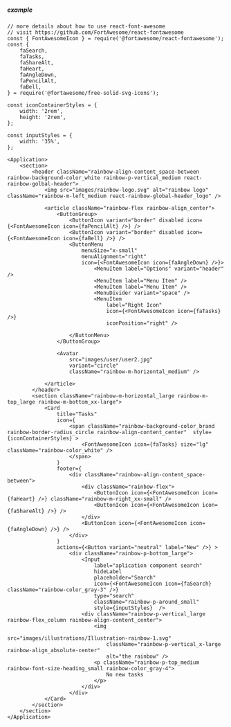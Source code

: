 ##### example

    // more details about how to use react-font-awesome
    // visit https://github.com/FortAwesome/react-fontawesome
    const { FontAwesomeIcon } = require('@fortawesome/react-fontawesome');
    const {
        faSearch,
        faTasks,
        faShareAlt,
        faHeart,
        faAngleDown,
        faPencilAlt,
        faBell,
    } = require('@fortawesome/free-solid-svg-icons');

    const iconContainerStyles = {
        width: '2rem',
        height: '2rem',
    };

    const inputStyles = {
        width: '35%',
    };

    <Application>
        <section>
            <header className="rainbow-align-content_space-between rainbow-background-color_white rainbow-p-vertical_medium react-rainbow-golbal-header">
                <img src="images/rainbow-logo.svg" alt="rainbow logo" className="rainbow-m-left_medium react-rainbow-global-header_logo" />

                <article className="rainbow-flex rainbow-align_center">
                    <ButtonGroup>
                        <ButtonIcon variant="border" disabled icon={<FontAwesomeIcon icon={faPencilAlt} />} />
                        <ButtonIcon variant="border" disabled icon={<FontAwesomeIcon icon={faBell} />} />
                        <ButtonMenu
                            menuSize="x-small"
                            menuAlignment="right"
                            icon={<FontAwesomeIcon icon={faAngleDown} />}>
                                <MenuItem label="Options" variant="header" />
                                <MenuItem label="Menu Item" />
                                <MenuItem label="Menu Item" />
                                <MenuDivider variant="space" />
                                <MenuItem
                                    label="Right Icon"
                                    icon={<FontAwesomeIcon icon={faTasks} />}
                                    iconPosition="right" />

                        </ButtonMenu>
                    </ButtonGroup>

                    <Avatar
                        src="images/user/user2.jpg"
                        variant="circle"
                        className="rainbow-m-horizontal_medium" />

                </article>
            </header>
            <section className="rainbow-m-horizontal_large rainbow-m-top_large rainbow-m-bottom_xx-large">
                <Card
                    title="Tasks"
                    icon={
                        <span className="rainbow-background-color_brand rainbow-border-radius_circle rainbow-align-content_center"  style={iconContainerStyles} >
                            <FontAwesomeIcon icon={faTasks} size="lg" className="rainbow-color_white" />
                        </span>
                    }
                    footer={
                        <div className="rainbow-align-content_space-between">
                            <div className="rainbow-flex">
                                <ButtonIcon icon={<FontAwesomeIcon icon={faHeart} />} className="rainbow-m-right_xx-small" />
                                <ButtonIcon icon={<FontAwesomeIcon icon={faShareAlt} />} />
                            </div>
                            <ButtonIcon icon={<FontAwesomeIcon icon={faAngleDown} />} />
                        </div>
                    }
                    actions={<Button variant="neutral" label="New" />} >
                        <div className="rainbow-p-bottom_large">
                            <Input
                                label="aplication component search"
                                hideLabel
                                placeholder="Search"
                                icon={<FontAwesomeIcon icon={faSearch} className="rainbow-color_gray-3" />}
                                type="search"
                                className="rainbow-p-around_small"
                                style={inputStyles}  />
                            <div className="rainbow-p-vertical_large rainbow-flex_column rainbow-align-content_center">
                                <img
                                    src="images/illustrations/Illustration-rainbow-1.svg"
                                    className="rainbow-p-vertical_x-large rainbow-align_absolute-center"
                                    alt="the rainbow" />
                                <p className="rainbow-p-top_medium rainbow-font-size-heading_small rainbow-color_gray-4">
                                    No new tasks
                                </p>
                            </div>
                        </div>
                </Card>
            </section>
        </section>
    </Application>
